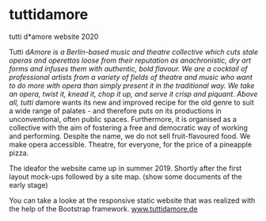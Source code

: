# tuttidamore

tutti d*amore website 2020

Tutti d*Amore is a Berlin-based music and theatre collective which cuts stale operas and operettas loose from their reputation as anachronistic, dry art forms and infuses them with authentic, bold flavour. We are a cocktail of professional artists from a variety of fields of theatre and music who want to do more with opera than simply present it in the traditional way. We take an opera, twist it, knead it, chop it up, and serve it crisp and piquant.
Above all, tutti d*amore wants its new and improved recipe for the old genre to suit a wide range of palates - and therefore puts on its productions in unconventional, often public spaces. Furthermore, it is organised as a collective with the aim of fostering a free and democratic way of working and performing. Despite the name, we do not sell fruit-flavoured food. We make opera accessible. Theatre, for everyone, for the price of a pineapple pizza.

The ideafor the website came up in summer 2019. Shortly after the first layout mock-ups followed by a site map.
(show some documents of the early stage)

You can take a looke at the responsive static website that was realized with the help of the Bootstrap framework. 
www.tuttidamore.de

